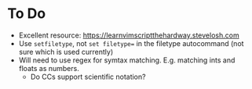 # To Do

- Excellent resource: <https://learnvimscriptthehardway.stevelosh.com>
- Use `setfiletype`, not `set filetype=` in the filetype autocommand (not sure which is used currently)
- Will need to use regex for symtax matching. E.g. matching ints and floats as numbers.
  - Do CCs support scientific notation?
